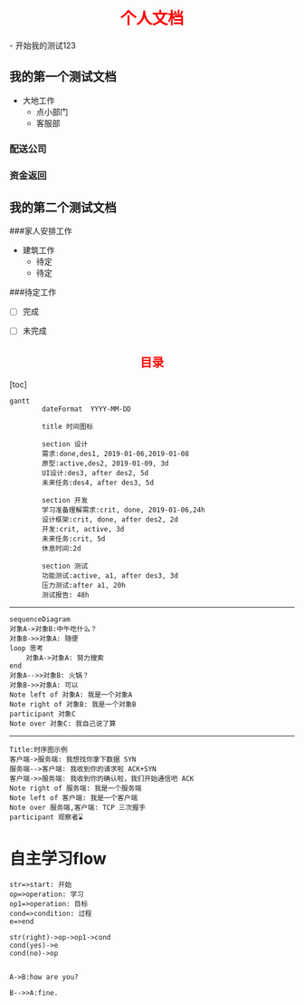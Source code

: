 
<h1 style=color:red align=center>个人文档</h1>
-
开始我的测试123

## 我的第一个测试文档
- 大地工作
  - 点小部门
  - 客服部

### 配送公司

### 资金返回

## 我的第二个测试文档

###家人安排工作
- 建筑工作
  - 待定
  - 待定

###待定工作

- [ ] 完成
- [ ] 未完成


<h2 style=color:red align=center>目录</h2>

[toc]


```mermaid
gantt
        dateFormat  YYYY-MM-DD

        title 时间图标

        section 设计
        需求:done,des1, 2019-01-06,2019-01-08
        原型:active,des2, 2019-01-09, 3d
        UI设计:des3, after des2, 5d
        未来任务:des4, after des3, 5d

        section 开发
        学习准备理解需求:crit, done, 2019-01-06,24h
        设计框架:crit, done, after des2, 2d
        开发:crit, active, 3d
        未来任务:crit, 5d
        休息时间:2d

        section 测试
        功能测试:active, a1, after des3, 3d
        压力测试:after a1, 20h
        测试报告: 48h
```

---

```mermaid
sequenceDiagram
对象A->对象B:中午吃什么？
对象B->>对象A: 随便
loop 思考
    对象A->对象A: 努力搜索
end
对象A-->>对象B: 火锅？
对象B->>对象A: 可以
Note left of 对象A: 我是一个对象A
Note right of 对象B: 我是一个对象B
participant 对象C
Note over 对象C: 我自己说了算
```

---

```sequence
Title:时序图示例
客户端->服务端: 我想找你拿下数据 SYN
服务端-->客户端: 我收到你的请求啦 ACK+SYN
客户端->>服务端: 我收到你的确认啦，我们开始通信吧 ACK
Note right of 服务端: 我是一个服务端
Note left of 客户端: 我是一个客户端
Note over 服务端,客户端: TCP 三次握手
participant 观察者⌛
```

# 自主学习flow
```flow
str=>start: 开始
op=>operation: 学习
op1=>operation: 目标
cond=>condition: 过程
e=>end

str(right)->op->op1->cond
cond(yes)->e
cond(no)->op

```

```sequence

A->B:how are you?

B-->>A:fine.
```

